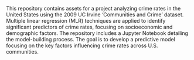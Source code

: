 This repository contains assets for a project analyzing crime rates in the United States using the 2009 UC Irvine ‘Communities and Crime’ dataset. Multiple linear regression (MLR) techniques are applied to identify significant predictors of crime rates, focusing on socioeconomic and demographic factors. The repository includes a Jupyter Notebook detailing the model-building process. The goal is to develop a predictive model focusing on the key factors influencing crime rates across U.S. communities.
